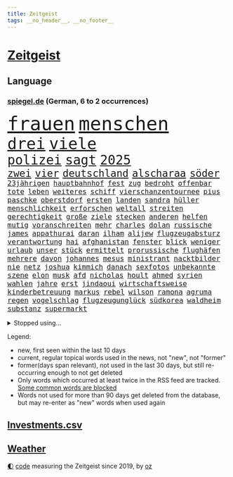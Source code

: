```yaml
---
title: Zeitgeist
tags: __no_header__, __no_footer__
---
```


# [Zeitgeist](https://oliz.io/zeitgeist/)

## Language

<h3><a href="https://www.spiegel.de" target="_blank">spiegel.de</a> (German, 6 to 2 occurrences)</h3>
<p style="font-family:monospace">
<span style="font-size:32pt"><a href="news_links.html#frauen" class="current">frauen</a></span>
<span style="font-size:32pt"><a href="news_links.html#menschen" class="current">menschen</a></span>
<br>
<span style="font-size:27pt"><a href="news_links.html#drei" class="current">drei</a></span>
<span style="font-size:27pt"><a href="news_links.html#viele" class="current">viele</a></span>
<br>
<span style="font-size:22pt"><a href="news_links.html#polizei" class="current">polizei</a></span>
<span style="font-size:22pt"><a href="news_links.html#sagt" class="current">sagt</a></span>
<span style="font-size:22pt"><a href="news_links.html#2025" class="current">2025</a></span>
<br>
<span style="font-size:17pt"><a href="news_links.html#zwei" class="current">zwei</a></span>
<span style="font-size:17pt"><a href="news_links.html#vier" class="current">vier</a></span>
<span style="font-size:17pt"><a href="news_links.html#deutschland" class="current">deutschland</a></span>
<span style="font-size:17pt"><a href="news_links.html#alscharaa" class="new">alscharaa</a></span>
<span style="font-size:17pt"><a href="news_links.html#söder" class="current">söder</a></span>
<br>
<span style="font-size:12pt"><a href="news_links.html#23jährigen" class="new">23jährigen</a></span>
<span style="font-size:12pt"><a href="news_links.html#hauptbahnhof" class="current">hauptbahnhof</a></span>
<span style="font-size:12pt"><a href="news_links.html#fest" class="current">fest</a></span>
<span style="font-size:12pt"><a href="news_links.html#zug" class="current">zug</a></span>
<span style="font-size:12pt"><a href="news_links.html#bedroht" class="current">bedroht</a></span>
<span style="font-size:12pt"><a href="news_links.html#offenbar" class="current">offenbar</a></span>
<span style="font-size:12pt"><a href="news_links.html#tote" class="current">tote</a></span>
<span style="font-size:12pt"><a href="news_links.html#leben" class="current">leben</a></span>
<span style="font-size:12pt"><a href="news_links.html#weiteres" class="current">weiteres</a></span>
<span style="font-size:12pt"><a href="news_links.html#schiff" class="current">schiff</a></span>
<span style="font-size:12pt"><a href="news_links.html#vierschanzentournee" class="new">vierschanzentournee</a></span>
<span style="font-size:12pt"><a href="news_links.html#pius" class="current">pius</a></span>
<span style="font-size:12pt"><a href="news_links.html#paschke" class="current">paschke</a></span>
<span style="font-size:12pt"><a href="news_links.html#oberstdorf" class="new">oberstdorf</a></span>
<span style="font-size:12pt"><a href="news_links.html#ersten" class="current">ersten</a></span>
<span style="font-size:12pt"><a href="news_links.html#landen" class="current">landen</a></span>
<span style="font-size:12pt"><a href="news_links.html#sandra" class="current">sandra</a></span>
<span style="font-size:12pt"><a href="news_links.html#hüller" class="new">hüller</a></span>
<span style="font-size:12pt"><a href="news_links.html#menschlichkeit" class="current">menschlichkeit</a></span>
<span style="font-size:12pt"><a href="news_links.html#erforschen" class="new">erforschen</a></span>
<span style="font-size:12pt"><a href="news_links.html#weltall" class="new">weltall</a></span>
<span style="font-size:12pt"><a href="news_links.html#streiten" class="current">streiten</a></span>
<span style="font-size:12pt"><a href="news_links.html#gerechtigkeit" class="new">gerechtigkeit</a></span>
<span style="font-size:12pt"><a href="news_links.html#große" class="current">große</a></span>
<span style="font-size:12pt"><a href="news_links.html#ziele" class="current">ziele</a></span>
<span style="font-size:12pt"><a href="news_links.html#stecken" class="current">stecken</a></span>
<span style="font-size:12pt"><a href="news_links.html#anderen" class="current">anderen</a></span>
<span style="font-size:12pt"><a href="news_links.html#helfen" class="current">helfen</a></span>
<span style="font-size:12pt"><a href="news_links.html#mutig" class="current">mutig</a></span>
<span style="font-size:12pt"><a href="news_links.html#voranschreiten" class="new">voranschreiten</a></span>
<span style="font-size:12pt"><a href="news_links.html#mehr" class="current">mehr</a></span>
<span style="font-size:12pt"><a href="news_links.html#charles" class="current">charles</a></span>
<span style="font-size:12pt"><a href="news_links.html#dolan" class="new">dolan</a></span>
<span style="font-size:12pt"><a href="news_links.html#russische" class="current">russische</a></span>
<span style="font-size:12pt"><a href="news_links.html#james" class="current">james</a></span>
<span style="font-size:12pt"><a href="news_links.html#appathurai" class="new">appathurai</a></span>
<span style="font-size:12pt"><a href="news_links.html#daran" class="current">daran</a></span>
<span style="font-size:12pt"><a href="news_links.html#ilham" class="current">ilham</a></span>
<span style="font-size:12pt"><a href="news_links.html#alijew" class="current">alijew</a></span>
<span style="font-size:12pt"><a href="news_links.html#flugzeugabsturz" class="new">flugzeugabsturz</a></span>
<span style="font-size:12pt"><a href="news_links.html#verantwortung" class="current">verantwortung</a></span>
<span style="font-size:12pt"><a href="news_links.html#hai" class="new">hai</a></span>
<span style="font-size:12pt"><a href="news_links.html#afghanistan" class="current">afghanistan</a></span>
<span style="font-size:12pt"><a href="news_links.html#fenster" class="current">fenster</a></span>
<span style="font-size:12pt"><a href="news_links.html#blick" class="current">blick</a></span>
<span style="font-size:12pt"><a href="news_links.html#weniger" class="current">weniger</a></span>
<span style="font-size:12pt"><a href="news_links.html#urlaub" class="current">urlaub</a></span>
<span style="font-size:12pt"><a href="news_links.html#unser" class="current">unser</a></span>
<span style="font-size:12pt"><a href="news_links.html#stück" class="current">stück</a></span>
<span style="font-size:12pt"><a href="news_links.html#ermittelt" class="current">ermittelt</a></span>
<span style="font-size:12pt"><a href="news_links.html#prorussische" class="current">prorussische</a></span>
<span style="font-size:12pt"><a href="news_links.html#flughäfen" class="current">flughäfen</a></span>
<span style="font-size:12pt"><a href="news_links.html#mehrere" class="current">mehrere</a></span>
<span style="font-size:12pt"><a href="news_links.html#davon" class="current">davon</a></span>
<span style="font-size:12pt"><a href="news_links.html#johannes" class="current">johannes</a></span>
<span style="font-size:12pt"><a href="news_links.html#mesus" class="new">mesus</a></span>
<span style="font-size:12pt"><a href="news_links.html#ministrant" class="new">ministrant</a></span>
<span style="font-size:12pt"><a href="news_links.html#nacktbilder" class="current">nacktbilder</a></span>
<span style="font-size:12pt"><a href="news_links.html#nie" class="current">nie</a></span>
<span style="font-size:12pt"><a href="news_links.html#netz" class="current">netz</a></span>
<span style="font-size:12pt"><a href="news_links.html#joshua" class="current">joshua</a></span>
<span style="font-size:12pt"><a href="news_links.html#kimmich" class="current">kimmich</a></span>
<span style="font-size:12pt"><a href="news_links.html#danach" class="current">danach</a></span>
<span style="font-size:12pt"><a href="news_links.html#sexfotos" class="new">sexfotos</a></span>
<span style="font-size:12pt"><a href="news_links.html#unbekannte" class="current">unbekannte</a></span>
<span style="font-size:12pt"><a href="news_links.html#szene" class="current">szene</a></span>
<span style="font-size:12pt"><a href="news_links.html#elon" class="current">elon</a></span>
<span style="font-size:12pt"><a href="news_links.html#musk" class="current">musk</a></span>
<span style="font-size:12pt"><a href="news_links.html#afd" class="current">afd</a></span>
<span style="font-size:12pt"><a href="news_links.html#nicholas" class="new">nicholas</a></span>
<span style="font-size:12pt"><a href="news_links.html#hoult" class="new">hoult</a></span>
<span style="font-size:12pt"><a href="news_links.html#ahmed" class="current">ahmed</a></span>
<span style="font-size:12pt"><a href="news_links.html#syrien" class="current">syrien</a></span>
<span style="font-size:12pt"><a href="news_links.html#wahlen" class="current">wahlen</a></span>
<span style="font-size:12pt"><a href="news_links.html#jahre" class="current">jahre</a></span>
<span style="font-size:12pt"><a href="news_links.html#erst" class="current">erst</a></span>
<span style="font-size:12pt"><a href="news_links.html#jindaoui" class="new">jindaoui</a></span>
<span style="font-size:12pt"><a href="news_links.html#wirtschaftsweise" class="current">wirtschaftsweise</a></span>
<span style="font-size:12pt"><a href="news_links.html#kinderbetreuung" class="current">kinderbetreuung</a></span>
<span style="font-size:12pt"><a href="news_links.html#markus" class="current">markus</a></span>
<span style="font-size:12pt"><a href="news_links.html#rebel" class="new">rebel</a></span>
<span style="font-size:12pt"><a href="news_links.html#wilson" class="current">wilson</a></span>
<span style="font-size:12pt"><a href="news_links.html#ramona" class="new">ramona</a></span>
<span style="font-size:12pt"><a href="news_links.html#agruma" class="new">agruma</a></span>
<span style="font-size:12pt"><a href="news_links.html#regen" class="current">regen</a></span>
<span style="font-size:12pt"><a href="news_links.html#vogelschlag" class="new">vogelschlag</a></span>
<span style="font-size:12pt"><a href="news_links.html#flugzeugunglück" class="new">flugzeugunglück</a></span>
<span style="font-size:12pt"><a href="news_links.html#südkorea" class="current">südkorea</a></span>
<span style="font-size:12pt"><a href="news_links.html#waldheim" class="new">waldheim</a></span>
<span style="font-size:12pt"><a href="news_links.html#substanz" class="current">substanz</a></span>
<span style="font-size:12pt"><a href="news_links.html#supermarkt" class="current">supermarkt</a></span>
</p>
<details>
<summary>Stopped using...</summary>
<p class="former" style="font-size:12pt">
madrid(1529) nationen(1529) 75(1528) aufmerksamkeit(1528) cristiano(1528) erzielt(1528) myanmar(1528) vertrag(1528) schließen(1527) wunsch(1527) beschreibt(1526) christine(1526) frankfurter(1526) zahlreichen(1526) abstimmen(1525) behörde(1525) betrug(1525) depressionen(1525) landesregierung(1525) langer(1525) bayerische(1524) fischer(1524) gegenseitig(1524) illegalen(1524) verurteilte(1524) 5(1523) einzelne(1523) entlässt(1523) extreme(1523) schildert(1523) 33(1522) 400(1522) bitten(1522) geholfen(1522) japan(1522) lauterbach(1522) nahverkehr(1522) 37(1521) angekommen(1521) bemüht(1521) bundesweit(1521) entdecken(1521) still(1521) geklärt(1520) historischen(1520) südafrika(1520) tieren(1520) gemeinsamen(1519) xi(1519) bezahlt(1518) frühen(1518) mannes(1518) null(1518) vorschläge(1518) 27(1517) album(1517) entschädigung(1517) sexueller(1517) abgang(1516) umstritten(1516) babys(1515) berät(1515) brite(1515) nord(1515) verabschiedet(1515) bundestrainer(1514) frust(1514) klimapolitik(1514) produzieren(1514) aufnahme(1513) wachstum(1513) wochenlang(1513) offiziellen(1512) 3000(1511) anbieter(1511) polnische(1511) system(1511) verlangen(1511) abgebrochen(1510) beziehung(1509) gebiet(1509) park(1509) starker(1509) müsste(1507) lücke(1506) vorgaben(1506) genauso(1505) führenden(1503) real(1503) überschwemmungen(1500) bäume(1498) museum(1498) bundesgerichtshof(1497) ausrüstung(1496) beweise(1496) chinas(1495) erstochen(1495) größere(1495) koalitionspartner(1486) erhöhung(1484) iranischen(1484) lehrkräfte(1480) kiew(1476) überfall(1475) schadensersatz(1459) niederländer(1421) anna(1416) politikern(1358) interessen(1321) lediglich(1305) ausbildung(1285) vorsicht(1285) ministerin(1271) novak(1267) zerstörte(1265) arme(1259) bundesanwaltschaft(1253) russen(1246) polnischen(1229) gestern(1216) exil(1207) hoffenheim(1197) investiert(1187) spiegelkorrespondent(1178) bekräftigt(1166) ruhestand(1161) abschreckung(1157) spezielle(1155) rauswurf(1154) ostdeutschland(1137) euländer(1128) auge(1118) rande(1116) texte(1097) brennt(1095) erschwert(1076) überwachung(1058) gezwungen(1042) ordnet(1036) lücken(1014) unmittelbar(1006) fünften(1005) schneiden(1005) kriegsverbrechen(996) kriegsbeginn(992) locken(970) anschuldigungen(966) verärgert(953) unterlag(943) kai(935) verzweiflung(935) sprung(917) youtube(916) grün(903) wissenschaft(893) genauer(891) deutsch(889) erdbeben(886) offizielle(861) psychischen(860) extremisten(849) verfassungsgericht(832) farben(831) erzielte(829) nackt(828) auseinander(824) feierten(819) beobachter(815) persönlichen(802) zweifeln(794) freundschaft(793) knappe(791) autohersteller(778) äußerung(767) reißen(755) gesprengt(754) düster(753) gedroht(747) lauter(747) verbrenner(746) deutschlandticket(742) anscheinend(741) djokovic(739) check(735) dfbelf(735) hauses(735) text(735) hinnehmen(732) traut(730) jerusalem(722) praxis(719) aggressiv(715) tourismus(713) wand(695) bewahren(692) landwirte(692) miete(691) gedenken(690) vorstandschef(689) bremst(679) filmen(678) lauf(672) nagelsmann(668) wahlsieger(667) generäle(662) rostock(659) vereinten(655) wegner(654) wagenknechts(644) laune(641) gewartet(636) fußballverband(611) behaupten(610) übergriff(607) alexandra(606) deutlicher(603) hoeneß(599) sichere(599) härtere(597) eingeschlagen(596) grundlage(594) urlauber(591) uli(581) terrorismus(577) spektakulären(571) naturschutz(568) beruft(559) mysteriöse(556) popp(556) open(555) brasiliens(550) zahlungen(547) marschflugkörper(546) errichtet(537) stellvertretende(536) einbringen(535) überlegen(535) anderthalb(526) entscheidende(524) schmidt(524) saßen(523) klingbeil(514) klassische(513) metropole(512) eauto(511) seele(511) strenger(510) winfried(509) spdchef(508) lagen(503) ergebnissen(498) argentiniens(493) erschweren(492) unerwartet(492) boykott(489) verglichen(485) chancenlos(480) kandidiert(480) sprachen(480) rasche(479) us(479) israeli(476) verfolgung(475) dient(468) zypern(467) bbc(463) technisch(462) gewechselt(460) mittelfeld(457) 99(454) uswahl(454) eingeschränkt(451) archäologen(445) jüdischen(443) eustaaten(442) mützenich(442) rolf(442) strafgerichtshof(442) kehrtwende(441) schenkt(436) gedächtnis(428) nächte(424) versuche(423) mars(420) geiseln(416) unterscheidet(416) 1100(415) 1990(412) propalästinensische(412) israelischem(411) beteiligung(409) reagierten(409) hamasanführer(408) interne(407) wahlsieg(406) attraktiver(404) neonazis(404) staatssekretärin(399) usschauspieler(392) abfall(390) zeitgemäß(389) tim(386) barbara(385) erfahrung(385) freitagmorgen(385) getrunken(384) bären(382) gestritten(382) kostenlos(382) stone(382) gewaltsam(379) haderte(379) kündigungen(376) bereichen(373) gesichter(370) nass(366) po(365) sharon(365) umstrittenes(362) abgeordneter(361) roberts(355) reparieren(354) finanzen(353) fortschritte(353) ambitionen(352) umfangreiche(346) anzugreifen(344) vorliegt(343) vincent(339) melanie(338) besonderes(335) brandenburgischen(335) gleichberechtigung(335) ordentlich(333) zählte(333) firmenchef(332) onlineplattform(330) landsmann(328) format(327) holten(323) gegensteuern(322) bestürzt(321) chrome(319) notlandung(319) verwehrt(319) wüste(318) charlotte(317) musikerin(317) finanzielle(316) elton(315) staub(313) shein(311) merkels(310) rettete(310) hummels(307) mats(307) rechtlichen(306) bronze(303) wirecard(303) gefälschter(302) trainers(301) inakzeptabel(300) vizepräsidentin(300) bundestagsabgeordnete(299) landtagswahl(299) vorgesehen(298) siegtreffer(297) angeordnet(296) gefeuert(296) zwölfjähriger(296) emojis(292) raf(291) blau(290) zoo(286) änderte(286) haustür(285) kostenlosen(285) gewalttat(283) blitz(282) planung(282) sprang(282) wirtschaftskrise(282) möglichkeit(281) schweigegeldprozess(281) lüge(279) meistertitel(278) hochstapler(277) kitas(277) aktualisiert(274) marihuana(273) ali(269) khamenei(269) ersatz(268) indirekt(267) singapur(267) schnellste(266) verurteilter(266) kaputt(265) intensiv(264) verbraucherpreise(264) vizepräsident(263) strafzölle(261) wirklichkeit(258) aktie(255) tennisspielerin(255) kretschmann(254) nicola(254) km/h(253) josh(252) thyssenkrupp(252) arbeitszeiten(251) therapie(251) gutachten(250) menschenrechtler(249) empfinden(248) ernannt(248) leichten(248) rüstungskonzern(248) angebote(245) statistische(244) alias(243) arbeitszeit(242) dürre(242) einschränken(242) billionen(241) denkbar(241) gesammelt(241) üblich(241) ostküste(240) zivilgesellschaft(240) einheimische(238) beseitigen(237) obdachlosen(234) spdspitze(234) technischen(234) witz(234) fronten(233) parteispitze(233) hochhaus(231) hauskauf(230) immobilienkauf(230) vorstellung(230) klug(229) angelegte(228) jahrhunderts(228) immobilie(227) szenarien(227) wittert(227) depression(225) beck(224) stahl(224) gekippt(223) normalität(223) überflutungen(223) blüht(222) fahrern(222) islam(222) erdgas(221) stephen(221) wohnungslose(221) behindern(220) klang(219) bundeskabinett(218) nadal(218) heiße(217) stalking(217) umweltschützer(217) anlegen(214) kundschaft(214) landeten(213) vorfalls(213) wahlrecht(212) packt(211) beirut(208) me(208) reiz(208) heimatstadt(207) reul(207) gewachsen(206) heimatmarkt(206) mitstreiter(206) brutalen(204) kfrage(204) nirgendwo(203) 39jährige(202) gehackt(199) hilton(199) buhlt(197) feindbild(197) protestierte(197) gallant(196) yoav(196) weicht(195) breiten(194) befragen(193) exmanager(193) feinde(192) happy(192) kulturschaffende(192) münchens(192) erschießen(190) demi(189) schwarzwald(189) bildungsministerium(188) esprit(188) grand(188) schlägerei(187) unlösbare(186) wagenknechtpartei(185) kompany(184) dinosaurier(183) josé(183) matthew(183) ägyptischen(183) gemeint(182) litt(182) gebissen(181) bezahlbare(180) unzufrieden(180) glaubwürdigkeit(177) stationen(177) vollrausch(177) zoff(177) axel(176) herein(176) lauterbachs(176) schwächer(176) fernseher(175) unterbrechen(175) rechtem(173) situationen(173) aufgewachsen(171) beliebten(171) arabische(170) stream(170) bewahrt(169) hochrechnungen(168) städtetrip(168) basketballer(167) fördergelder(166) gerichtet(166) nachträglich(166) sprengung(166) häusliche(165) interaktiven(165) unsicher(164) hisbollahmiliz(160) danke(159) emmy(159) dates(158) fünfmal(158) abriss(156) galaxie(156) renten(156) versteigerung(156) auftritten(155) telefon(155) verfassungsrechtler(155) östliche(154) funktionen(152) stromausfällen(152) weitreichende(152) firmenpleiten(150) flughafens(150) viereinhalb(150) gere(149) verbrennern(149) starkem(148) gefühlen(147) katzen(147) siebte(147) ernstvolker(146) kandidieren(146) kulturelle(146) verräter(146) zutiefst(146) kalkül(145) richtungen(145) zweijähriger(145) auftrieb(143) kunstwerk(143) ansehen(142) brilliert(142) samsung(142) stiehlt(142) waggon(142) breit(141) engländer(141) gesetzen(141) feind(140) gleichgültigkeit(140) sparkasse(140) untergang(139) kanzlerkandidatur(138) langstreckenwaffen(138) notfalls(138) anlegern(137) philippinischen(137) adele(135) ungemütlich(135) follower(134) frisches(134) clankriminalität(133) verpflichtung(133) emmys(132) komplizierte(132) alabama(131) geschwächt(131) ostbeauftragter(131) vorstellt(131) absolviert(130) allzu(130) heldin(129) klimakonferenz(129) ron(129) altem(128) berufsalltag(128) indizien(128) nächstes(128) unbeliebten(128) ächzt(128) aids(127) diskurs(127) einstigen(127) trübt(127) masche(126) northvolt(126) präsidentschaftswahlen(126) sozialdemokrat(126) versinkt(126) beschrieb(125) karim(125) kubicki(125) marianne(124) einrichtung(122) hasste(122) klappen(122) metin(122) sitzung(122) verfechter(122) brandenburgs(121) eigens(121) caroline(120) dhl(120) distanzieren(120) afghanischen(119) gigantischer(119) matt(119) roadtrip(119) kandidatin(118) rivalisierende(118) sperrt(118) liefen(117) stell(117) taucher(117) wirren(116) hauptquartier(115) wahrgenommen(115) überholmanöver(115) bizarre(114) hetze(114) eisbären(113) ermordung(113) felipe(113) gnadenlos(113) krönt(112) punktet(112) drohender(111) khan(111) kuba(111) strafverfolgung(111) übelkeit(111) fassade(110) ausgebildeten(109) cbs(109) gange(109) möglichem(109) ops(109) begibt(107) teilnehmenden(107) unterbringung(107) zustimmung(107) abgesetzt(106) plante(106) aachen(105) zurecht(105) überwachen(105) stadtteil(104) male(103) südlibanon(103) waffenlager(103) geschaffen(102) medikamenten(102) nutzerinnen(102) tobte(102) tournee(102) explodierte(101) innenstädten(101) liege(101) romantik(101) friday(100) hassnachrichten(100) ungewissen(100) waschen(100) bayesian(98) donnerstagmorgen(98) gesunkene(98) jährlichen(98) überflüssig(98) autonomen(97) feuerball(97) retrospektive(97) verwickelt(97) müde(96) offenbarung(96) wiederbelebt(96) achtung(95) gravierend(95) krankenhäusern(95) etfs(94) agrarminister(93) emirate(93) jannik(93) nbalegende(93) todes(93) tüv(93) holstein(92) kleinkind(92) mitarbeiterinnen(92) parteifreund(92) umweltschutz(92) verdrängen(92) überwacht(92) doping(91) elften(91) magische(91) markige(91) riechen(91) sexualdelikt(91) sweet(91) wiederholung(91) drogeneinfluss(90) entfernung(90) höchstpersönlich(90) makel(90) monatelange(90) nacken(90) prügelattacke(90) regierungsmitglieder(90) thriller(90) einfahrt(89) logan(89) momentum(89) operieren(89) welttournee(89) geweigert(88) metas(88) pflichten(88) raubüberfall(88) schieflage(88) schöpfte(88) wertet(88) wmgürtel(88) hamann(87) korallen(87) queensland(87) ralph(87) schwersten(87) westlicher(87) aleksandar(86) betreuen(86) doku(86) lauten(86) lebensgefühl(86) lehrreich(86) liam(86) nasser(86) pavlović(86) wolfsburger(86) di(85) durchgewunken(85) ertrag(85) hanau(85) krimineller(85) anderson(84) felder(84) karina(84) anwesenheit(83) carey(83) etabliert(83) exstaatssekretärin(83) freigestellt(83) reptilien(83) 112(82) bruchteil(82) einkaufen(82) kurt(82) zielt(82) absurder(81) amann(81) dauerten(81) ehre(81) gelangen(81) gescheiterten(81) mariah(81) politikwissenschaftler(81) spiegelchefredakteurin(81) strompreisbremse(81) eindämmen(80) interessant(80) kanzlerfrage(80) mobiltelefon(80) nachbarstaaten(80) politologe(80) stärkt(80) annäherung(79) ehemänner(79) hungerkrise(79) höherem(79) lesungen(79) reißleine(79) storm(79) tausendmal(79) airpods(78) erholung(78) erstarken(78) gekappt(78) hadert(78) klärung(78) scheiterns(78) schwindel(78) strukturen(78) alarmsignal(77) australischen(77) diplomatie(77) direkte(77) fremde(77) hunden(77) janis(77) joplin(77) kohfeldt(77) lagarde(77) meetings(77) psg(77) ausgerichtet(76) beeinflusst(76) beispiellosen(76) milde(76) māori(76) nachgegeben(76) segnet(76) stimmten(76) traumhaus(76) überdreht(76) 02(75) co₂grenzwerte(75) pablo(75) antisemitisch(74) exdortmunder(74) marino(74) verhaften(74) vizeregierungschef(74) wegzug(74) zerrüttet(74) 87(73) auswärtssieg(73) ernste(73) nachbarländern(73) versäumte(73) 550000(72) fahrwasser(72) jochen(72) solo(72) starshiprakete(72) bedrängt(71) kreuzberg(71) meistert(71) unbeeindruckt(71) usjustizministerium(71) cduabgeordnete(70) wetten(70) zugute(70) alljährlich(69) banden(69) beeindruckend(69) geliebte(69) goretzka(69) kühl(69) libanesische(69) monats(69) musikvideo(69) produzentin(69) rabbiner(69) rasante(69) statuen(69) unosicherheitsrat(69) bestand(68) bka(68) erarbeiten(68) expandieren(68) fell(68) formular(68) gutgehen(68) männchen(68) nächstgelegenen(68) xinjiang(68) aussteht(67) diversität(67) dokumentarfilm(67) gecko(67) häckel(67) nathalie(67) nikolas(67) saal(67) town(67) geschadet(66) krefeld(66) planet(66) rennstall(66) scott(66) spitzenmann(66) walter(66) baerbocks(65) burg(65) gewaltdelikten(65) konten(65) romantische(65) schiitischen(65) sexualisierte(65) usgeschäft(65) kran(64) regulär(64) strackzimmermann(64) week(64) zdfserie(64) ardvorsitzender(63) bringe(63) edward(63) freigabe(63) fuck(63) gniffke(63) jusos(63) photographer(63) year(63) abgesehen(62) burghausen(62) direction(62) intervention(62) nahende(62) sexistische(62) techbranche(62) wölfen(62) afdverbotsverfahren(61) car(61) industrienationen(61) oberstes(61) passen(61) seitlich(61) tatjana(61) teevs(61) rostocker(60) umweltschädlich(60) vegas(60) verspätete(60) fayed(59) güterzug(59) heutzutage(59) interkontinentalrakete(59) magyar(59) millionenschweres(59) pauschal(59) péter(59) sportdirektor(59) spotten(59) sven(59) terrorattacke(59) unterwäsche(59) ausgrenzung(58) bedenkliche(58) cdu/csufraktion(58) einzigen(58) kindesmissbrauchs(58) nutztiere(58) renommierte(58) schlaganfall(58) bewirken(57) eva(57) grünheide(57) li(57) nachfolgers(57) stralsund(57) teslafabrik(57) befestigt(56) beiruts(56) minimal(56) mächtigsten(56) polizeiwagen(56) schiiten(56) shishabar(55) t(55) angeben(54) chefwechsel(54) disneyland(54) umweltverschmutzung(54) werkstatt(54) musikalischen(53) ehrgeizig(52) gegnern(52) geplanter(52) kraftfahrtbundesamt(52) 750(51) bryan(51) düsteres(51) gesellschaftlich(51) identifizieren(51) kot(51) rekordumsatz(51) teherans(51) tennislegende(51) zaragoza(51) durchkreuzt(50) endgültige(50) entführen(50) verkehrs(50) wildlife(50) anreiz(49) bunkern(49) fatih(49) prosor(49) vertrauensvolle(49) georgische(48) göttingen(48) isolation(48) outback(48) panzerglas(48) strafzöllen(48) tolan(48) unipräsident(48) wittern(48) attraktivität(47) langlebigkeit(47) panikattacken(47) phasen(47) rabbi(47) startelf(47) afdabgeordneten(46) amerikanischer(46) gras(46) parteivize(46) podolski(46) atomwaffen(45) sichtbaren(45) vorstandsvorsitzende(45) wanderwitz(45) klimaforscher(44) l(44) lyle(44) menendez(44) schäumt(44) verlängerung(44) weltklimakonferenz(44) altmodisch(43) beschränken(43) busse(43) hollywoodschauspielerin(43) referendum(43) beförderungen(42) brombeerkoalition(42) minecraft(42) missfallen(42) parteikollegen(42) selbstverständlichkeit(42) verbleib(42) akkuschrauber(41) deportation(41) notfälle(41) usverteidigungsminister(41) australian(40) dunkeln(40) fdpvize(40) liegend(40) millionenbetrag(40) tal(40) no(39) ultimatum(39) absichtlich(38) android(38) bösartige(38) einsparen(38) gewalthilfegesetz(38) koalitionsverhandlungen(38) längerem(38) massenabschiebung(38) treibstoff(38) umwege(38) unhöflich(38) chiefs(37) flutkatastrophe(37) jva(37) makes(37) staatsverschuldung(37) tumult(37) arbeitsmarktexperten(36) besteuern(36) gerhard(36) justizopfer(36) puren(36) unfällen(36) zivilisation(36) beratung(35) spdfraktionschef(35) umgeben(35) badenwürttembergs(34) jinping(34) leib(34) payne(34) raschen(34) reunion(34) tauscht(34) ökonom(34) kliniken(33) krankenhausreform(33) odessa(33) sexualisierter(33) zusammenrücken(33) polizeiwache(32) rocken(32) schwäbische(32) 72(31) decathlon(31) femizide(31) jamshid(31) schlauer(31) sharmahd(31) vorherrschaft(31) göttinger(30) industriestaaten(30) jemenitische(30) totale(30) überfallen(30) bürgermeisters(29) einnehmen(29) glücksfall(29) zurückgeben(29) effizient(28) knickt(28) neuauszählung(28) premierleagueklub(28) suizidgedanken(28) zerschlagen(28) abifeier(27) aufnehmen(27) entschluss(27) nutzern(27) streben(27) töne(27) ulf(27) verlogen(27) verunreinigtes(27) bosch(26) longoria(26) latif(25) meeting(25) mojib(25) königspaar(24) letizia(24) mahnmal(24) morddrohung(24) odenwaldschule(24) quoten(24) sheinbaum(24) tradwives(24) unternehmerin(24) auserkoren(23) bruttoinlandsprodukt(23) entgleist(23) fluteten(23) gebackene(23) historischem(23) tauchern(23) vorquartal(23) vwbetriebsrat(23) wahldebakel(23) fraktionschef(22) jonathan(22) ruhig(22) überbieten(22) gegenstände(21) geschicke(21) giegold(21) kapituliert(21) kindergarten(21) reduzierung(21) schadet(21) beauftragten(20) beschränkt(20) europäisch(20) hackerangriffe(20) trumpunterstützer(20) bereitschaft(19) braut(19) charlie(19) cop29(19) gefängnissen(19) index(19) personell(19) projekts(19) verurteilen(19) anbietern(18) exfinanzminister(18) frauenhäuser(18) kabarett(18) lehrermangel(18) lupe(18) projekten(18) scharfer(18) schnelligkeit(18) stimmungstief(18) werbekampagne(18) energieunternehmen(17) queeren(17) unverständnis(17) belasten(16) ferne(16) guardiolas(16) klimagipfels(16) luxon(16) möchten(16) zerreißprobe(16) 34jähriger(15) bittere(15) demontiert(15) exrafterroristin(15) schwache(15) dastehen(14) dating(14) führungsposition(14) klimakonferenzen(14) murray(14) neuesten(14) shortcut(14) dubiosen(13) hindernis(13) ministerien(13) männlichen(13) rechtsradikalen(13) tattoos(13) ungemütliche(13) wertheim(13) wichtigstes(13) wiese(13) enthüllungen(12) klimaschützer(12) managerinnen(12) muttergesellschaft(12) rechtsexperte(12) sachse(12) stärkung(12) energieinfrastruktur(11) entließ(11) glatt(11) onlyfans(11)
</p>
</details>
<p>Legend:
<ul>
<li><span class="new">new</span>, first seen within the last 10 days</li>
<li><span class="current">current</span>, regular topical words used in the news, not "new", not "former"</li>
<li><span class="former">former(days span relevant)</span>, not used in the last 30 days, but still re-occurring enough to not get deleted</li>
<li>Only words which occurred at least twice in the RSS feed are tracked. <a href="language/filters.py">Some common words are blocked</a></li>
<li>Words not used for more than 90 days get deleted from the database, but may re-enter as "new" words when used again</li>
</ul>
</p>

## [Investments](investments.html)[.csv](investments.csv)

## [Weather](weather.html)

<footer>
<a href="javascript:toggleTheme()" class="nav">🌓</a>
<a href="https://github.com/ooz/zeitgeist">code</a> measuring the Zeitgeist since 2019, by <a href="https://oliz.io">oz</a>
</footer>
